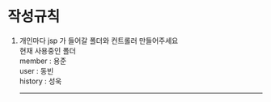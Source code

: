 

# 작성규칙
    


1. 개인마다 jsp 가 들어갈 폴더와 컨트롤러 만들어주세요  
현재 사용중인 폴더  
    member : 용준  
    user : 동빈  
    history : 성욱
   <hr>
